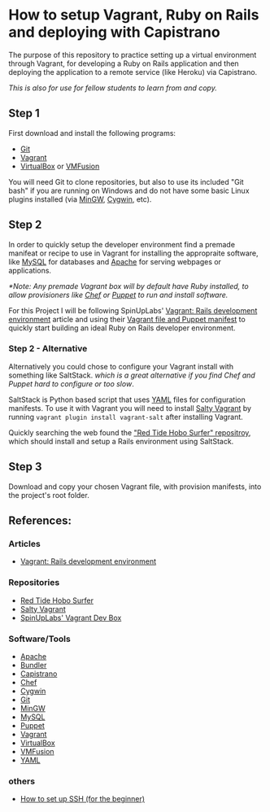 How to setup Vagrant, Ruby on Rails and deploying with Capistrano
=======================================================================

The purpose of this repository to practice setting up a virtual 
environment through Vagrant, for developing a Ruby on Rails application 
and then deploying the application to a remote service (like Heroku) via 
Capistrano.

_This is also for use for fellow students to learn from and copy._


Step 1
---------------------------------------------------------------------
First download and install the following programs:
- [Git][]
- [Vagrant][]
- [VirtualBox][] or [VMFusion][]

You will need Git to clone repositories, but also to use its included 
"Git bash" if you are running on Windows and do not have some basic 
Linux plugins installed (via [MinGW][], [Cygwin][], etc).


Step 2
---------------------------------------------------------------------
In order to quickly setup the developer environment find a premade 
manifeat or recipe to use in Vagrant for installing the appropraite 
software, like [MySQL][] for databases and [Apache][] for serving webpages 
or applications.

_*Note: Any premade Vagrant box will by default have Ruby installed, to 
allow provisioners like [Chef][] or [Puppet][] to run and install software._

For this Project I will be following SpinUpLabs' 
[Vagrant: Rails development environment][] article and using their 
[Vagrant file and Puppet manifest][SpinUpLabs' Vagrant Dev Box] to 
quickly start building an ideal Ruby on Rails developer environment.


### Step 2 - Alternative
Alternatively you could chose to configure your Vagrant install with 
something like SaltStack. _which is a great alternative if you find Chef 
and Puppet hard to configure or too slow_. 

SaltStack is Python based script that uses [YAML][] files for 
configuration manifests. To use it with Vagrant you will need to install 
[Salty Vagrant][] by running ```vagrant plugin install vagrant-salt``` 
after installing Vagrant.

Quickly searching the web found the 
["Red Tide Hobo Surfer" repositroy][Red Tide Hobo Surfer], which should 
install and setup a Rails environment using SaltStack.


Step 3
---------------------------------------------------------------------
Download and copy your chosen Vagrant file, with provision manifests, 
into the project's root folder.


References:
---------------------------------------------------------------------
### Articles
- [Vagrant: Rails development environment][]

### Repositories
- [Red Tide Hobo Surfer][]
- [Salty Vagrant][]
- [SpinUpLabs' Vagrant Dev Box][]

### Software/Tools
- [Apache][]
- [Bundler][]
- [Capistrano][]
- [Chef][]
- [Cygwin][]
- [Git][]
- [MinGW][]
- [MySQL][]
- [Puppet][]
- [Vagrant][]
- [VirtualBox][]
- [VMFusion][]
- [YAML][]

### others
- [How to set up SSH (for the beginner)](http://inside.mines.edu/~gmurray/HowTo/sshNotes.html)


[Vagrant: Rails development environment]: http://www.spinuplabs.com/posts/vagrant-rails-development-environment

[Red Tide Hobo Surfer]: https://github.com/geopet/red-tide-hobo-surfer
[Salty Vagrant]: https://github.com/saltstack/salty-vagrant
[SpinUpLabs' Vagrant Dev Box]: https://github.com/redsparklabs/spinuplabs-vagrant-dev-box

[Apache]:     http://www.apache.org/                 "Apache"
[Bundler]:    http://bundler.io/                     "Bundler"
[Capistrano]: http://www.capistranorb.com/           "Capistrano"
[Chef]:       http://www.opscode.com/chef/           "Chef"
[Cygwin]:     http://www.cygwin.com/                 "Cygwin"
[Git]:        http://git-scm.com/                    "Git"
[MinGW]:      http://www.mingw.org/                  "MinGW32"
[MySQL]:      http://www.mysql.com/                  "MySQL"
[Puppet]:     http://puppetlabs.com/                 "Puppet"
[Vagrant]:    http://www.vagrantup.com/              "Vagrant"
[VirtualBox]: https://www.virtualbox.org/            "VirtualBox"
[VMFusion]:   http://www.vmware.com/products/fusion/ "VMFusion"
[YAML]:       http://yaml.org/                       "YAML"